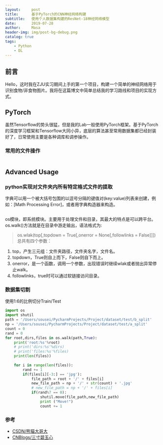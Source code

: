 ```yaml
---
layout:     post
title:      基于PyTorch的CNN神经网络构建
subtitle:   使用个人数据集构建的ResNet-18神经网络模型
date:       2019-07-28
author:     Masa
header-img: img/post-bg-debug.png
catalog: true
tags:
    - Python
    - DL
---
```


## 前言

Hello，这时我在ZJU实习期间上手的第一个项目，构建一个简单的神经网络用于识别食物/非食物图片。我将在这篇博文中简单总结我的学习路线和项目的实现方式。


## PyTorch

虽然Tensorflow的势头很猛，但是我的Lab一般使用PyTorch框架。基于PyTorch的深度学习框架和Tensorflow大同小异，底层的算法甚至常用数据集都已经封装好了，日常使用主要是各种调库和调参操作。


### 常用的文件操作
```python

```

## Advanced Usage

### python实现对文件夹内所有特定格式文件的提取

字典可以用一个被大括号包围的以逗号分隔的键值对(key:value)列表来创建，例 
如：[Math Processing Error]，或者用字典构造器来构造。
```python

```
os模块，即系统模块。主要用于处理文件和目录，其最大的特点是可以跨平台。
os.walk()方法就是在目录中游走输出，语法格式为:
>os.wlak(top[,topdown = True[,onerror = None[,followlinks = False]]])
总共有四个参数：
1. top，产生三元组：文件夹路径，文件夹名字，文件名。
2. topdown，True则自上而下，False则自下而上。
3. onerror，是一个函数，调用一个参数，出现错误时继续wlak或者抛出异常停止walk。
4. followlinks，true时可以通过软链接访问目录。

### 数据集切割
使用1:6的比例切分Train/Test
```python
import os
import shutil
path = '/Users/sousei/PycharmProjects/Project/dataset/test/b_split'
np = '/Users/sousei/PycharmProjects/Project/dataset/test/a_split'
count = 0
rand = 0
for root,dirs,files in os.walk(path,True):
    print('root:%s'%root)
    # print('dirs:%s'%dirs)
    # print('files:%s'%files)
    print(len(files))
    
    for i in range(len(files)):
        rand += 1
        if(files[i][-3:] == 'jpg'):
            file_path = root + '/' + files[i]
            new_file_path = np + '/' + str(count) + '.jpg'
            # new_file_path = np + '/' + files[i]
            if(rand%7 == 0):
                shutil.move(file_path,new_file_path)
                print ("Move!")
                count += 1
```


### 参考

- [CSDN/熊猫大哥大](https://blog.csdn.net/woshisangsang/article/details/74360612)
- [CNBlogs/三寸碧玉心](https://www.cnblogs.com/gotoMars/p/8668741.html)

